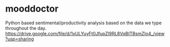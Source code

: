 # mooddoctor
Python based sentimental/productivity analysis based on the data we type throughout the day.
https://drive.google.com/file/d/1xULYuyFt0JfupZl9RL8VqBITBsmZIo4_/view?usp=sharing
